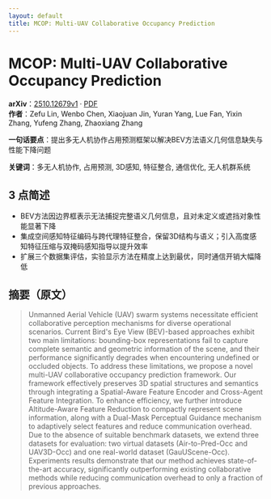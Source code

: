 ```yaml
---
layout: default
title: MCOP: Multi-UAV Collaborative Occupancy Prediction
---
```


# MCOP: Multi-UAV Collaborative Occupancy Prediction
**arXiv**：[2510.12679v1](https://arxiv.org/abs/2510.12679) · [PDF](https://arxiv.org/pdf/2510.12679.pdf)  
**作者**：Zefu Lin, Wenbo Chen, Xiaojuan Jin, Yuran Yang, Lue Fan, Yixin Zhang, Yufeng Zhang, Zhaoxiang Zhang  

**一句话要点**：提出多无人机协作占用预测框架以解决BEV方法语义几何信息缺失与性能下降问题

**关键词**：多无人机协作, 占用预测, 3D感知, 特征整合, 通信优化, 无人机群系统

## 3 点简述
- BEV方法因边界框表示无法捕捉完整语义几何信息，且对未定义或遮挡对象性能显著下降
- 集成空间感知特征编码与跨代理特征整合，保留3D结构与语义；引入高度感知特征压缩与双掩码感知指导以提升效率
- 扩展三个数据集评估，实验显示方法在精度上达到最优，同时通信开销大幅降低

## 摘要（原文）

> Unmanned Aerial Vehicle (UAV) swarm systems necessitate efficient
> collaborative perception mechanisms for diverse operational scenarios. Current
> Bird's Eye View (BEV)-based approaches exhibit two main limitations:
> bounding-box representations fail to capture complete semantic and geometric
> information of the scene, and their performance significantly degrades when
> encountering undefined or occluded objects. To address these limitations, we
> propose a novel multi-UAV collaborative occupancy prediction framework. Our
> framework effectively preserves 3D spatial structures and semantics through
> integrating a Spatial-Aware Feature Encoder and Cross-Agent Feature
> Integration. To enhance efficiency, we further introduce Altitude-Aware Feature
> Reduction to compactly represent scene information, along with a Dual-Mask
> Perceptual Guidance mechanism to adaptively select features and reduce
> communication overhead. Due to the absence of suitable benchmark datasets, we
> extend three datasets for evaluation: two virtual datasets (Air-to-Pred-Occ and
> UAV3D-Occ) and one real-world dataset (GauUScene-Occ). Experiments results
> demonstrate that our method achieves state-of-the-art accuracy, significantly
> outperforming existing collaborative methods while reducing communication
> overhead to only a fraction of previous approaches.

